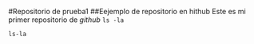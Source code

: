 #Repositorio de prueba1
##Eejemplo de repositorio en hithub
Este es mi primer repositorio de *github*
	`ls -la`
 
 `ls-la`
 
 	
 	
